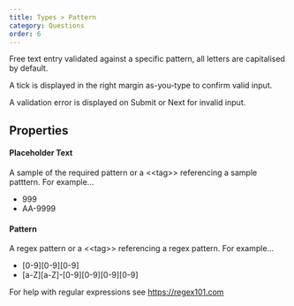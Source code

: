 ```yaml
---
title: Types > Pattern
category: Questions
order: 6
---
```


Free text entry validated against a specific pattern, all letters are capitalised by default.

A tick is displayed in the right margin as-you-type to confirm valid input.

A validation error is displayed on Submit or Next for invalid input.

## Properties

#### Placeholder Text
A sample of the required pattern or a &lt;&lt;tag&gt;&gt; referencing a sample patttern. For example...

* 999
* AA-9999

#### Pattern
A regex pattern or a &lt;&lt;tag&gt;&gt; referencing a regex pattern. For example...

* [0-9][0-9][0-9]
* [a-Z][a-Z]-[0-9][0-9][0-9][0-9]

For help with regular expressions see <https://regex101.com>